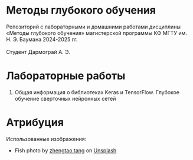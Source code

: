 # Методы глубокого обучения
Репозиторий с лабораторными и домашними работами дисциплины «Методы глубокого обучения» магистерской программы КФ МГТУ им. Н. Э. Баумана 2024-2025 гг. </br></br>
Студент Дармограй А. Э.

# Лабораторные работы
1. Общая информация о библиотеках Keras и TensorFlow. Глубокое обучение сверточных нейронных сетей

# Атрибуция

Использованные изображения:
* Fish photo by <a href="https://unsplash.com/@tangzhengtao?utm_content=creditCopyText&utm_medium=referral&utm_source=unsplash">zhengtao tang</a> on <a href="https://unsplash.com/photos/white-gold-fish-V7SKRhXskv8?utm_content=creditCopyText&utm_medium=referral&utm_source=unsplash">Unsplash</a>